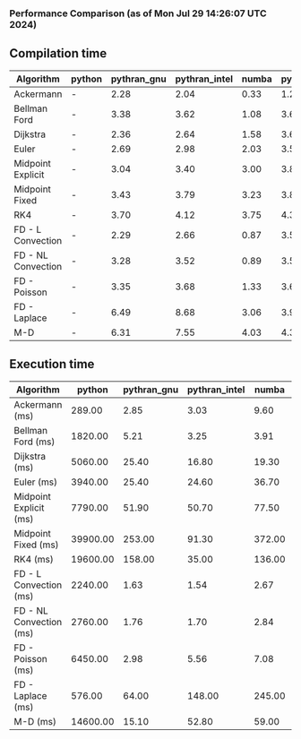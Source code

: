 ### Performance Comparison (as of Mon Jul 29 14:26:07 UTC 2024)
## Compilation time
Algorithm                 | python                    | pythran_gnu               | pythran_intel             | numba                     | pyccel_fortran_gnu        | pyccel_c_gnu              | pyccel_fortran_intel      | pyccel_c_intel           
------------------------- | ------------------------- | ------------------------- | ------------------------- | ------------------------- | ------------------------- | ------------------------- | ------------------------- | -------------------------
Ackermann                 | -                         | 2.28                      | 2.04                      | 0.33                      | 1.28                      | 1.23                      | 1.36                      | 1.31                     
Bellman Ford              | -                         | 3.38                      | 3.62                      | 1.08                      | 3.60                      | 3.87                      | 3.72                      | 4.33                     
Dijkstra                  | -                         | 2.36                      | 2.64                      | 1.58                      | 3.65                      | 3.89                      | 3.83                      | 4.37                     
Euler                     | -                         | 2.69                      | 2.98                      | 2.03                      | 3.57                      | 3.89                      | 3.69                      | 4.30                     
Midpoint Explicit         | -                         | 3.04                      | 3.40                      | 3.00                      | 3.80                      | 4.09                      | 3.91                      | 4.51                     
Midpoint Fixed            | -                         | 3.43                      | 3.79                      | 3.23                      | 3.87                      | 4.16                      | 3.99                      | 4.59                     
RK4                       | -                         | 3.70                      | 4.12                      | 3.75                      | 4.30                      | 4.56                      | 4.39                      | 4.98                     
FD - L Convection         | -                         | 2.29                      | 2.66                      | 0.87                      | 3.55                      | 3.86                      | 3.71                      | 4.31                     
FD - NL Convection        | -                         | 3.28                      | 3.52                      | 0.89                      | 3.54                      | 3.88                      | 3.73                      | 4.29                     
FD - Poisson              | -                         | 3.35                      | 3.68                      | 1.33                      | 3.68                      | 3.96                      | 4.92                      | 4.39                     
FD - Laplace              | -                         | 6.49                      | 8.68                      | 3.06                      | 3.97                      | 4.28                      | 4.23                      | 4.77                     
M-D                       | -                         | 6.31                      | 7.55                      | 4.03                      | 4.32                      | 4.44                      | 4.51                      | 5.21                     

## Execution time
Algorithm                 | python                    | pythran_gnu               | pythran_intel             | numba                     | pyccel_fortran_gnu        | pyccel_c_gnu              | pyccel_fortran_intel      | pyccel_c_intel           
------------------------- | ------------------------- | ------------------------- | ------------------------- | ------------------------- | ------------------------- | ------------------------- | ------------------------- | -------------------------
Ackermann (ms)            | 289.00                    | 2.85                      | 3.03                      | 9.60                      | 1.55                      | 1.50                      | 8.33                      | 4.33                     
Bellman Ford (ms)         | 1820.00                   | 5.21                      | 3.25                      | 3.91                      | 2.94                      | 6.08                      | 4.37                      | 18.40                    
Dijkstra (ms)             | 5060.00                   | 25.40                     | 16.80                     | 19.30                     | 18.20                     | 29.30                     | 23.70                     | 21.80                    
Euler (ms)                | 3940.00                   | 25.40                     | 24.60                     | 36.70                     | 14.50                     | 143.00                    | 14.20                     | 127.00                   
Midpoint Explicit (ms)    | 7790.00                   | 51.90                     | 50.70                     | 77.50                     | 24.00                     | 280.00                    | 15.30                     | 251.00                   
Midpoint Fixed (ms)       | 39900.00                  | 253.00                    | 91.30                     | 372.00                    | 74.30                     | 1400.00                   | 62.20                     | 1220.00                  
RK4 (ms)                  | 19600.00                  | 158.00                    | 35.00                     | 136.00                    | 34.30                     | 494.00                    | 37.60                     | 402.00                   
FD - L Convection (ms)    | 2240.00                   | 1.63                      | 1.54                      | 2.67                      | 1.47                      | 1.83                      | 1.51                      | 4.04                     
FD - NL Convection (ms)   | 2760.00                   | 1.76                      | 1.70                      | 2.84                      | 1.67                      | 1.99                      | 1.52                      | 4.29                     
FD - Poisson (ms)         | 6450.00                   | 2.98                      | 5.56                      | 7.08                      | 2.80                      | 3.72                      | 2.65                      | 5.64                     
FD - Laplace (ms)         | 576.00                    | 64.00                     | 148.00                    | 245.00                    | 58.10                     | 306.00                    | 58.90                     | 318.00                   
M-D (ms)                  | 14600.00                  | 15.10                     | 52.80                     | 59.00                     | 53.80                     | 59.20                     | 80.10                     | 61.90                    

